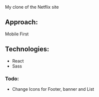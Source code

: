 My clone of the Netflix site

## Approach:

Mobile First

## Technologies:

- React
- Sass

### Todo:

- Change Icons for Footer, banner and List
